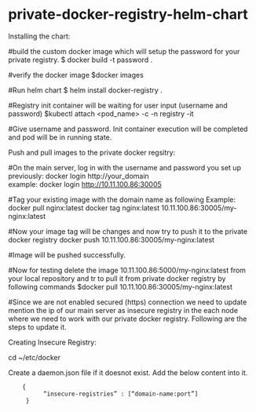 # private-docker-registry-helm-chart

Installing the chart:

#build the custom docker image which will setup the password for your private registry.
$ docker build -t password .

#verify the docker image
$docker images

#Run helm chart
$ helm install docker-registry .

#Registry init container will be waiting for user input (username and password)
$kubectl attach <pod_name> -c <container-name> -n registry -it

#Give username and password. Init container execution will be completed and pod will be in running state.

Push and pull images to the private docker regsitry:

#On the main server, log in with the username and password you set up previously:
docker login http://your_domain\
example: docker login http://10.11.100.86:30005

#Tag your existing image with the domain name as following
Example: docker pull nginx:latest
                docker tag nginx:latest 10.11.100.86:30005/my-nginx:latest

#Now your image tag will be changes and now try to push it to the private docker registry
docker push 10.11.100.86:30005/my-nginx:latest

#Image will be pushed successfully.

#Now for testing delete the image 10.11.100.86:5000/my-nginx:latest from your local repository and tr to pull it from private docker registry by following commands
$docker pull 10.11.100.86:30005/my-nginx:latest

#Since we are not enabled secured (https) connection we need to update mention the ip of our main server as insecure registry in the each node where we need to work with our private docker registry. Following are the steps to update it.

Creating Insecure Registry: 

cd ~/etc/docker

Create a daemon.json file if it doesnot exist.
Add the below content into it.

        { 
              “insecure-registries” : [“domain-name:port”] 
         } 
